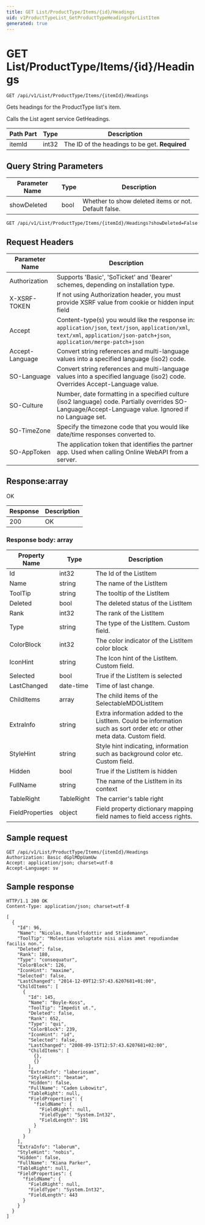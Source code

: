 ```yaml
---
title: GET List/ProductType/Items/{id}/Headings
uid: v1ProductTypeList_GetProductTypeHeadingsForListItem
generated: true
---
```


# GET List/ProductType/Items/{id}/Headings

```http
GET /api/v1/List/ProductType/Items/{itemId}/Headings
```

Gets headings for the ProductType list's item.


Calls the List agent service GetHeadings.





| Path Part | Type | Description |
|-----------|------|-------------|
| itemId | int32 | The ID of the headings to be get. **Required** |


## Query String Parameters

| Parameter Name | Type |  Description |
|----------------|------|--------------|
| showDeleted | bool |  Whether to show deleted items or not. Default false. |

```http
GET /api/v1/List/ProductType/Items/{itemId}/Headings?showDeleted=False
```


## Request Headers

| Parameter Name | Description |
|----------------|-------------|
| Authorization  | Supports 'Basic', 'SoTicket' and 'Bearer' schemes, depending on installation type. |
| X-XSRF-TOKEN   | If not using Authorization header, you must provide XSRF value from cookie or hidden input field |
| Accept         | Content-type(s) you would like the response in: `application/json`, `text/json`, `application/xml`, `text/xml`, `application/json-patch+json`, `application/merge-patch+json` |
| Accept-Language | Convert string references and multi-language values into a specified language (iso2) code. |
| SO-Language | Convert string references and multi-language values into a specified language (iso2) code. Overrides Accept-Language value. |
| SO-Culture | Number, date formatting in a specified culture (iso2 language) code. Partially overrides SO-Language/Accept-Language value. Ignored if no Language set. |
| SO-TimeZone | Specify the timezone code that you would like date/time responses converted to. |
| SO-AppToken | The application token that identifies the partner app. Used when calling Online WebAPI from a server. |


## Response:array

OK

| Response | Description |
|----------------|-------------|
| 200 | OK |

### Response body: array

| Property Name | Type |  Description |
|----------------|------|--------------|
| Id | int32 | The Id of the ListItem |
| Name | string | The name of the ListItem |
| ToolTip | string | The tooltip of the ListItem |
| Deleted | bool | The deleted status of the ListItem |
| Rank | int32 | The rank of the ListItem |
| Type | string | The type of the ListItem. Custom field. |
| ColorBlock | int32 | The color indicator of the ListItem color block |
| IconHint | string | The Icon hint of the ListItem. Custom field. |
| Selected | bool | True if the ListItem is selected |
| LastChanged | date-time | Time of last change. |
| ChildItems | array | The child items of the SelectableMDOListItem |
| ExtraInfo | string | Extra information added to the ListItem. Could be information such as sort order etc or other meta data. Custom field. |
| StyleHint | string | Style hint indicating, information such as background color etc. Custom field. |
| Hidden | bool | True if the ListItem is hidden |
| FullName | string | The name of the ListItem in its context |
| TableRight | TableRight | The carrier's table right |
| FieldProperties | object | Field property dictionary mapping field names to field access rights. |

## Sample request

```http!
GET /api/v1/List/ProductType/Items/{itemId}/Headings
Authorization: Basic dGplMDpUamUw
Accept: application/json; charset=utf-8
Accept-Language: sv
```

## Sample response

```http_
HTTP/1.1 200 OK
Content-Type: application/json; charset=utf-8

[
  {
    "Id": 96,
    "Name": "Nicolas, Runolfsdottir and Stiedemann",
    "ToolTip": "Molestias voluptate nisi alias amet repudiandae facilis non.",
    "Deleted": false,
    "Rank": 180,
    "Type": "consequatur",
    "ColorBlock": 126,
    "IconHint": "maxime",
    "Selected": false,
    "LastChanged": "2014-12-09T12:57:43.6207681+01:00",
    "ChildItems": [
      {
        "Id": 145,
        "Name": "Boyle-Koss",
        "ToolTip": "Impedit ut.",
        "Deleted": false,
        "Rank": 652,
        "Type": "qui",
        "ColorBlock": 239,
        "IconHint": "id",
        "Selected": false,
        "LastChanged": "2008-09-15T12:57:43.6207681+02:00",
        "ChildItems": [
          {},
          {}
        ],
        "ExtraInfo": "laboriosam",
        "StyleHint": "beatae",
        "Hidden": false,
        "FullName": "Caden Lubowitz",
        "TableRight": null,
        "FieldProperties": {
          "fieldName": {
            "FieldRight": null,
            "FieldType": "System.Int32",
            "FieldLength": 191
          }
        }
      }
    ],
    "ExtraInfo": "laborum",
    "StyleHint": "nobis",
    "Hidden": false,
    "FullName": "Kiana Parker",
    "TableRight": null,
    "FieldProperties": {
      "fieldName": {
        "FieldRight": null,
        "FieldType": "System.Int32",
        "FieldLength": 443
      }
    }
  }
]
```